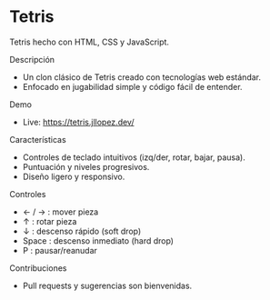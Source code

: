 # Tetris
Tetris hecho con HTML, CSS y JavaScript.

Descripción
- Un clon clásico de Tetris creado con tecnologías web estándar.
- Enfocado en jugabilidad simple y código fácil de entender.

Demo
- Live: https://tetris.jllopez.dev/

Características
- Controles de teclado intuitivos (izq/der, rotar, bajar, pausa).
- Puntuación y niveles progresivos.
- Diseño ligero y responsivo.

Controles
- ← / → : mover pieza
- ↑ : rotar pieza
- ↓ : descenso rápido (soft drop)
- Space : descenso inmediato (hard drop)
- P : pausar/reanudar



Contribuciones
- Pull requests y sugerencias son bienvenidas.